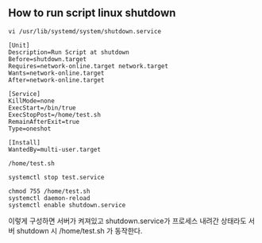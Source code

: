 ## How to run script linux shutdown


```
vi /usr/lib/systemd/system/shutdown.service
```

```
[Unit]
Description=Run Script at shutdown
Before=shutdown.target
Requires=network-online.target network.target
Wants=network-online.target
After=network-online.target

[Service]
KillMode=none
ExecStart=/bin/true
ExecStopPost=/home/test.sh
RemainAfterExit=true
Type=oneshot

[Install]
WantedBy=multi-user.target
```

```
/home/test.sh
```

```
systemctl stop test.service
```

```
chmod 755 /home/test.sh
systemctl daemon-reload
systemctl enable shutdown.service
```

이렇게 구성하면 서버가 켜져있고 shutdown.service가 프로세스 내려간 상태라도 서버 shutdown 시 /home/test.sh 가 동작한다.
